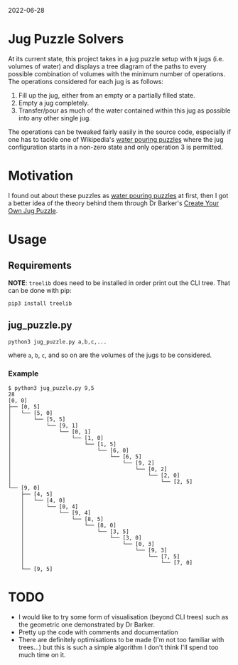 2022-06-28
# Jug Puzzle Solvers
At its current state, this project takes in a jug puzzle setup with `N` jugs (i.e. volumes of water) and displays a tree diagram of the paths to every possible combination of volumes with the minimum number of operations. The operations considered for each jug is as follows:

1. Fill up the jug, either from an empty or a partially filled state.
2. Empty a jug completely.
3. Transfer/pour as much of the water contained within this jug as possible into any other single jug.

The operations can be tweaked fairly easily in the source code, especially if one has to tackle one of Wikipedia's [water pouring puzzles](https://en.wikipedia.org/wiki/Water_pouring_puzzle) where the jug configuration starts in a non-zero state and only operation 3 is permitted.

# Motivation
I found out about these puzzles as [water pouring puzzles](https://en.wikipedia.org/wiki/Water_pouring_puzzle) at first, then I got a better idea of the theory behind them through Dr Barker's [Create Your Own Jug Puzzle](https://youtu.be/lgEiVSY11mE).

# Usage
## Requirements
**NOTE**: `treelib` does need to be installed in order print out the CLI tree. That can be done with pip:
```
pip3 install treelib
```

## jug_puzzle.py
```
python3 jug_puzzle.py a,b,c,...
```
where `a`, `b`, `c`, and so on are the volumes of the jugs to be considered.

### Example

```console
$ python3 jug_puzzle.py 9,5
28
[0, 0]
├── [0, 5]
│   └── [5, 0]
│       └── [5, 5]
│           └── [9, 1]
│               └── [0, 1]
│                   └── [1, 0]
│                       └── [1, 5]
│                           └── [6, 0]
│                               └── [6, 5]
│                                   └── [9, 2]
│                                       └── [0, 2]
│                                           └── [2, 0]
│                                               └── [2, 5]
└── [9, 0]
    ├── [4, 5]
    │   └── [4, 0]
    │       └── [0, 4]
    │           └── [9, 4]
    │               └── [8, 5]
    │                   └── [8, 0]
    │                       └── [3, 5]
    │                           └── [3, 0]
    │                               └── [0, 3]
    │                                   └── [9, 3]
    │                                       └── [7, 5]
    │                                           └── [7, 0]
    └── [9, 5]
```

# TODO
* I would like to try some form of visualisation (beyond CLI trees) such as the geometric one demonstrated by Dr Barker.
* Pretty up the code with comments and documentation
* There are definitely optimisations to be made (I'm not too familiar with trees...) but this is such a simple algorithm I don't think I'll spend too much time on it.
